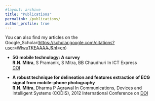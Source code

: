 ```yaml
---
#layout: archive
title: "Publications"
permalink: /publications/
author_profile: true
---
```


  You can also find my articles on the Google_Scholar(https://scholar.google.com/citations?user=WlwuTKEAAAAJ&hl=en)



* **5G mobile technology: A survey**  
  **R.N. Mitra**, S Pramanik, S Mitra, BB Chaudhuri
  In ICT Express  
  [DOI](https://www.sciencedirect.com/science/article/pii/S2405959515300503)  


* **A robust technique for delineation and features extraction of ECG signal from mobile-phone photography**  
  **R.N. Mitra**, Dharma P Agrawal
  In Communications, Devices and Intelligent Systems (CODIS), 2012 International Conference on
  [DOI](https://ieeexplore.ieee.org/abstract/document/6422151/)  
